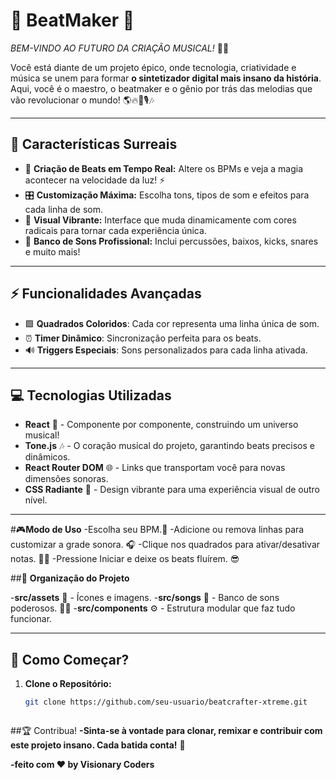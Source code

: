 

# 🎵 **BeatMaker** 🎵  
_BEM-VINDO AO FUTURO DA CRIAÇÃO MUSICAL!_ 🎸✨

Você está diante de um projeto épico, onde tecnologia, criatividade e música se unem para formar **o sintetizador digital mais insano da história**. Aqui, você é o maestro, o beatmaker e o gênio por trás das melodias que vão revolucionar o mundo! 🌎🔥🎹🎙️🎶

---

## 🌟 **Características Surreais**
- 🎹 **Criação de Beats em Tempo Real:** Altere os BPMs e veja a magia acontecer na velocidade da luz! ⚡  
- 🎛️ **Customização Máxima:** Escolha tons, tipos de som e efeitos para cada linha de som.  
- 🎨 **Visual Vibrante:** Interface que muda dinamicamente com cores radicais para tornar cada experiência única.  
- 🥁 **Banco de Sons Profissional:** Inclui percussões, baixos, kicks, snares e muito mais!  

---

## **⚡ Funcionalidades Avançadas**
- 🟩 **Quadrados Coloridos**: Cada cor representa uma linha única de som.
- ⏰ **Timer Dinâmico**: Sincronização perfeita para os beats.
- 🔊 **Triggers Especiais**: Sons personalizados para cada linha ativada.

---

## 💻 **Tecnologias Utilizadas**
- **React** 🚀 - Componente por componente, construindo um universo musical!  
- **Tone.js** 🎶 - O coração musical do projeto, garantindo beats precisos e dinâmicos.  
- **React Router DOM** 🌐 - Links que transportam você para novas dimensões sonoras.  
- **CSS Radiante** 🎨 - Design vibrante para uma experiência visual de outro nível.  

---

#🎮**Modo de Uso**
-Escolha seu BPM.🎼
-Adicione ou remova linhas para customizar a grade sonora. 🎧
-Clique nos quadrados para ativar/desativar notas. 🗿🍷
-Pressione Iniciar e deixe os beats fluírem. 😎



 ##📂 **Organização do Projeto**
 
-**src/assets** 📁 - Ícones e imagens.
-**src/songs** 🎵 - Banco de sons poderosos. 🗿🍷
-**src/components** ⚙️ - Estrutura modular que faz tudo funcionar.

---

## 🚀 **Como Começar?**
1. **Clone o Repositório:**  
   ```bash
   git clone https://github.com/seu-usuario/beatcrafter-xtreme.git



##🏆 Contribua!
**-Sinta-se à vontade para clonar, remixar e contribuir com este projeto insano. Cada batida conta!** 🤝

**-feito com ❤️ by Visionary Coders**


